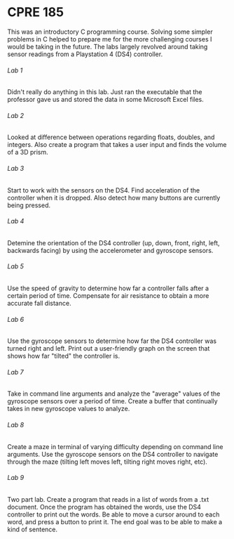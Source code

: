 # CPRE 185
This was an introductory C programming course. Solving some simpler problems in C helped to prepare me for the more challenging courses I would be taking in the future. The labs largely revolved around taking sensor readings from a Playstation 4 (DS4) controller.

###### Lab 1
Didn't really do anything in this lab. Just ran the executable that the professor gave us and stored the data in some Microsoft Excel files.

###### Lab 2
Looked at difference between operations regarding floats, doubles, and integers. Also create a program that takes a user input and finds the volume of a 3D prism.

###### Lab 3
Start to work with the sensors on the DS4. Find acceleration of the controller when it is dropped. Also detect how many buttons are currently being pressed.

###### Lab 4
Detemine the orientation of the DS4 controller (up, down, front, right, left, backwards facing) by using the accelerometer and gyroscope sensors.

###### Lab 5
Use the speed of gravity to determine how far a controller falls after a certain period of time. Compensate for air resistance to obtain a more accurate fall distance.

###### Lab 6
Use the gyroscope sensors to determine how far the DS4 controller was turned right and left. Print out a user-friendly graph on the screen that shows how far "tilted" the controller is.

###### Lab 7
Take in command line arguments and analyze the "average" values of the gyroscope sensors over a period of time. Create a buffer that continually takes in new gyroscope values to analyze.

###### Lab 8
Create a maze in terminal of varying difficulty depending on command line arguments. Use the gyroscope sensors on the DS4 controller to navigate through the maze (tilting left moves left, tilting right moves right, etc).

###### Lab 9
Two part lab. Create a program that reads in a list of words from a .txt document. Once the program has obtained the words, use the DS4 controller to print out the words. Be able to move a cursor around to each word, and press a button to print it. The end goal was to be able to make a kind of sentence.
